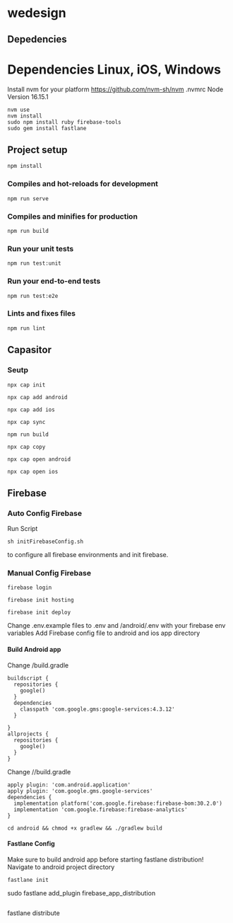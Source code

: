 # wedesign
## Depedencies

# Dependencies Linux, iOS, Windows
Install nvm for your platform https://github.com/nvm-sh/nvm
.nvmrc Node Version 16.15.1
```
nvm use
nvm install
sudo npm install ruby firebase-tools 
sudo gem install fastlane
```
## Project setup
```
npm install
```
### Compiles and hot-reloads for development
```
npm run serve
```
### Compiles and minifies for production
```
npm run build
```
### Run your unit tests
```
npm run test:unit
```
### Run your end-to-end tests
```
npm run test:e2e
```
### Lints and fixes files
```
npm run lint
```
## Capasitor 
### Seutp

```
npx cap init
```
```
npx cap add android
```
```
npx cap add ios
```
```
npx cap sync
```
```
npm run build
```
```
npx cap copy
```
```
npx cap open android
```
```
npx cap open ios
```
## Firebase

### Auto Config Firebase
Run Script 
```
sh initFirebaseConfig.sh 
```
to configure all firebase environments and init firebase.

### Manual Config Firebase
```
firebase login
```
```
firebase init hosting
```
```
firebase init deploy
```
Change .env.example files to  .env and /android/.env with your firebase env variables
Add Firebase config file to android and ios app directory

#### Build Android app
Change <project>/build.gradle
```
buildscript {
  repositories {
    google()  
  }
  dependencies 
    classpath 'com.google.gms:google-services:4.3.12'
  }

}
allprojects {
  repositories {
    google()
  }
}
```
Change <project>/<app-module>/build.gradle

```
apply plugin: 'com.android.application'
apply plugin: 'com.google.gms.google-services'
dependencies {
  implementation platform('com.google.firebase:firebase-bom:30.2.0')
  implementation 'com.google.firebase:firebase-analytics'
}

```



```
cd android && chmod +x gradlew && ./gradlew build
```
#### Fastlane Config
Make sure to build android app before starting fastlane distribution!
Navigate to android project directory
```
fastlane init
```
sudo fastlane add_plugin firebase_app_distribution
```
```
fastlane distribute
```


